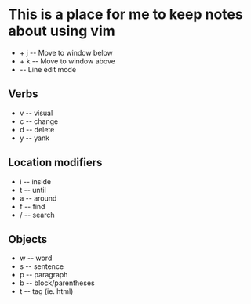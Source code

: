 # This is a place for me to keep notes about using vim

* <C-w> + j   --    Move to window below
* <C-w> + k   --    Move to window above
* <C-V>       --    Line edit mode

Verbs
------
* v   --  visual
* c   --  change
* d   --  delete
* y   --  yank

Location modifiers
-------------------
* i   --    inside
* t   --    until
* a   --    around
* f   --    find
* /   --    search

Objects
-------
* w   --  word
* s   --  sentence
* p   --  paragraph
* b   --  block/parentheses
* t   --  tag (ie. html)
